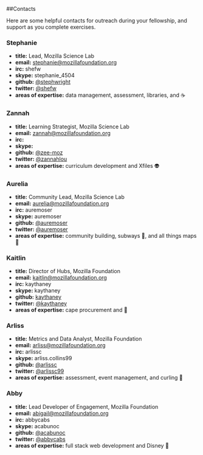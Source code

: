 ##Contacts

Here are some helpful contacts for outreach during your fellowship, and support as you complete exercises.

### Stephanie

* **title:** Lead, Mozilla Science Lab
* **email:** stephanie@mozillafoundation.org
* **irc:** shefw
* **skype:** stephanie_4504
* **github:** [@stephwright](https://github.com/stephwright)
* **twitter:** [@shefw](https://twitter.com/shefw)
* **areas of expertise:** data management, assessment, libraries, and :coffee:

### Zannah

* **title:** Learning Strategist, Mozilla Science Lab
* **email:** zannah@mozillafoundation.org
* **irc:**
* **skype:** 
* **github:** [@zee-moz](https://github.com/zee-moz)
* **twitter:** [@zannahlou](https://twitter.com/zannahlou)
* **areas of expertise:** curriculum development and Xfiles :alien:

### Aurelia

* **title:** Community Lead, Mozilla Science Lab
* **email:** aurelia@mozillafoundation.org
* **irc:** auremoser
* **skype:** auremoser
* **github:** [@auremoser](https://github.com/auremoser)
* **twitter:** [@auremoser](https://twitter.com/auremoser)
* **areas of expertise:** community building, subways :tram:, and all things maps :round_pushpin:

### Kaitlin

* **title:** Director of Hubs, Mozilla Foundation
* **email:** kaitlin@mozillafoundation.org
* **irc:** kaythaney
* **skype:** kaythaney
* **github:** [kaythaney](https://github.com/kaythaney)
* **twitter:** [@kaythaney](https://twitter.com/kaythaney)
* **areas of expertise:** cape procurement and :space_invader:

### Arliss

* **title:** Metrics and Data Analyst, Mozilla Foundation
* **email:** arliss@mozillafoundation.org
* **irc:** arlissc
* **skype:** arliss.collins99
* **github:** [@arlissc](https://github.com/arlissc)
* **twitter:** [@arlissc99](https://twitter.com/arlissc99)
* **areas of expertise:** assessment, event management, and curling :shaved_ice:

### Abby 

* **title:** Lead Developer of Engagement, Mozilla Foundation
* **email:** abigail@mozillafoundation.org
* **irc:** abbycabs
* **skype:** acabunoc
* **github:** [@acabunoc](https://github.com/acabunoc)
* **twitter:** [@abbycabs](https://twitter.com/abbycabs)
* **areas of expertise:** full stack web development and Disney :european_castle:
